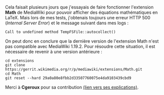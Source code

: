 Cela faisait plusieurs jours que j'essayais de faire fonctionner l'extension **Math** de MediaWiki pour pouvoir afficher des équations mathématiques en LaTeX. Mais lors de mes tests, j'obtenais toujours une erreur HTTP 500 (*Internal Server Error*) et le message suivant dans mes logs :

    Call to undefined method TempFSFile::autocollect()

On peut donc en conclure que la dernière version de l'extension Math n'est pas compatible avec MediaWiki 1.19.2. Pour résoudre cette situation, il est nécessaire de revenir à une version antérieure :

    cd extensions
    git clone https://gerrit.wikimedia.org/r/p/mediawiki/extensions/Math.git
    cd Math
    git reset --hard 29a0a80e8fbb2d33507760075e4da9103439cbd9

Merci à **Cgeroux** pour sa contribution [(lien vers ses explications)][1].

 [1]: http://www.mediawiki.org/wiki/Extension_talk:Math
